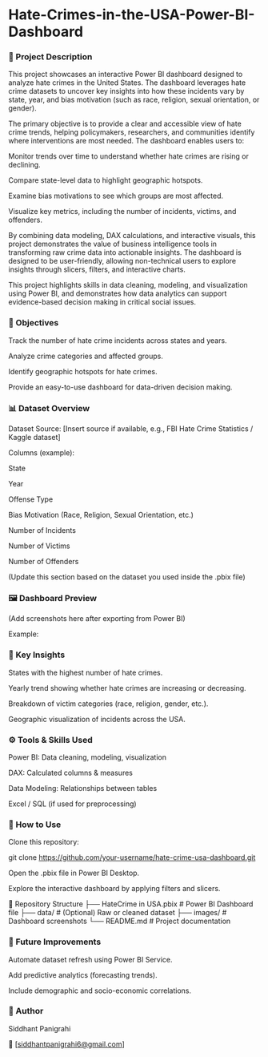 # Hate-Crimes-in-the-USA-Power-BI-Dashboard

### 📖 Project Description

This project showcases an interactive Power BI dashboard designed to analyze hate crimes in the United States. The dashboard leverages hate crime datasets to uncover key insights into how these incidents vary by state, year, and bias motivation (such as race, religion, sexual orientation, or gender).

The primary objective is to provide a clear and accessible view of hate crime trends, helping policymakers, researchers, and communities identify where interventions are most needed. The dashboard enables users to:

Monitor trends over time to understand whether hate crimes are rising or declining.

Compare state-level data to highlight geographic hotspots.

Examine bias motivations to see which groups are most affected.

Visualize key metrics, including the number of incidents, victims, and offenders.

By combining data modeling, DAX calculations, and interactive visuals, this project demonstrates the value of business intelligence tools in transforming raw crime data into actionable insights. The dashboard is designed to be user-friendly, allowing non-technical users to explore insights through slicers, filters, and interactive charts.

This project highlights skills in data cleaning, modeling, and visualization using Power BI, and demonstrates how data analytics can support evidence-based decision making in critical social issues.

### 🎯 Objectives

Track the number of hate crime incidents across states and years.

Analyze crime categories and affected groups.

Identify geographic hotspots for hate crimes.

Provide an easy-to-use dashboard for data-driven decision making.

### 📊 Dataset Overview

Dataset Source: [Insert source if available, e.g., FBI Hate Crime Statistics / Kaggle dataset]

Columns (example):

State

Year

Offense Type

Bias Motivation (Race, Religion, Sexual Orientation, etc.)

Number of Incidents

Number of Victims

Number of Offenders

(Update this section based on the dataset you used inside the .pbix file)

### 🖼️ Dashboard Preview

(Add screenshots here after exporting from Power BI)

Example:


### 🔑 Key Insights

States with the highest number of hate crimes.

Yearly trend showing whether hate crimes are increasing or decreasing.

Breakdown of victim categories (race, religion, gender, etc.).

Geographic visualization of incidents across the USA.

### ⚙️ Tools & Skills Used

Power BI: Data cleaning, modeling, visualization

DAX: Calculated columns & measures

Data Modeling: Relationships between tables

Excel / SQL (if used for preprocessing)

### 🚀 How to Use

Clone this repository:

git clone https://github.com/your-username/hate-crime-usa-dashboard.git


Open the .pbix file in Power BI Desktop.

Explore the interactive dashboard by applying filters and slicers.

📂 Repository Structure
├── HateCrime in USA.pbix   # Power BI Dashboard file
├── data/                   # (Optional) Raw or cleaned dataset
├── images/                 # Dashboard screenshots
└── README.md               # Project documentation

### 🔮 Future Improvements

Automate dataset refresh using Power BI Service.

Add predictive analytics (forecasting trends).

Include demographic and socio-economic correlations.

### 👤 Author

Siddhant Panigrahi

📧 [siddhantpanigrahi6@gmail.com]
